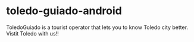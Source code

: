 # toledo-guiado-android

ToledoGuiado is a tourist operator that lets you to know Toledo city better. Vistit Toledo with us!!
